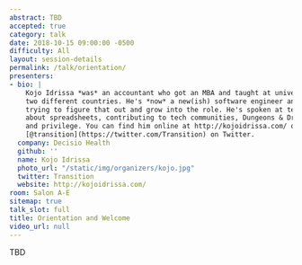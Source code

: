```yaml
---
abstract: TBD
accepted: true
category: talk
date: 2018-10-15 09:00:00 -0500
difficulty: All
layout: session-details
permalink: /talk/orientation/
presenters:
- bio: |
    Kojo Idrissa *was* an accountant who got an MBA and taught at university in
    two different countries. He's *now* a new(ish) software engineer and is still
    trying to figure that out and grow into the role. He's spoken at tech conferences
    about spreadsheets, contributing to tech communities, Dungeons & Dragons, inclusion
    and privilege. You can find him online at http://kojoidrissa.com/ or as
    [@transition](https://twitter.com/Transition) on Twitter.
  company: Decisio Health
  github: ''
  name: Kojo Idrissa
  photo_url: "/static/img/organizers/kojo.jpg"
  twitter: Transition
  website: http://kojoidrissa.com/
room: Salon A-E 
sitemap: true
talk_slot: full
title: Orientation and Welcome
video_url: null
---
```

TBD
